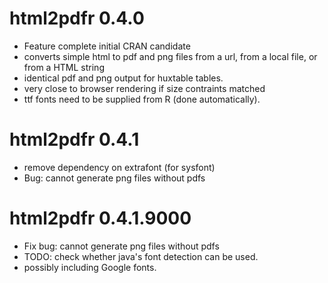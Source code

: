 # html2pdfr 0.4.0

* Feature complete initial CRAN candidate
* converts simple html to pdf and png files from a url, from a local file, or from a HTML string
* identical pdf and png output for huxtable tables. 
* very close to browser rendering if size contraints matched
* ttf fonts need to be supplied from R (done automatically).

# html2pdfr 0.4.1

* remove dependency on extrafont (for sysfont)
* Bug: cannot generate png files without pdfs

# html2pdfr 0.4.1.9000

* Fix bug: cannot generate png files without pdfs
* TODO: check whether java's font detection can be used.
* possibly including Google fonts.
